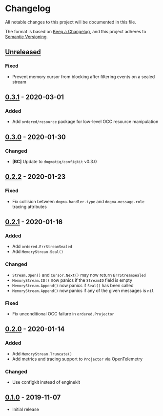 # Changelog

All notable changes to this project will be documented in this file.

The format is based on [Keep a Changelog], and this project adheres to
[Semantic Versioning].

<!-- references -->
[Keep a Changelog]: https://keepachangelog.com/en/1.0.0/
[Semantic Versioning]: https://semver.org/spec/v2.0.0.html

## [Unreleased]

### Fixed

- Prevent memory cursor from blocking after filtering events on a sealed stream

## [0.3.1] - 2020-03-01

### Added

- Add `ordered/resource` package for low-level OCC resource manipulation

## [0.3.0] - 2020-01-30

### Changed

- **[BC]** Update to `dogmatiq/configkit` v0.3.0

## [0.2.2] - 2020-01-23

### Fixed

- Fix collision between `dogma.handler.type` and `dogma.message.role` tracing attributes

## [0.2.1] - 2020-01-16

### Added

- Add `ordered.ErrStreamSealed`
- Add `MemoryStream.Seal()`

### Changed

- `Stream.Open()` and `Cursor.Next()` may now return `ErrStreamSealed`
- `MemoryStream.ID()` now panics if the `StreamID` field is empty
- `MemoryStream.Append()` now panics if `Seal()` has been called
- `MemoryStream.Append()` now panics if any of the given messages is `nil`

### Fixed

- Fix unconditional OCC failure in `ordered.Projector`

## [0.2.0] - 2020-01-14

### Added

- Add `MemoryStream.Truncate()`
- Add metrics and tracing support to `Projector` via OpenTelemetry

### Changed

- Use configkit instead of enginekit

## [0.1.0] - 2019-11-07

- Initial release

<!-- references -->
[0.1.0]: https://github.com/dogmatiq/aperture/releases/tag/v0.1.0
[0.2.0]: https://github.com/dogmatiq/aperture/releases/tag/v0.2.0
[0.2.1]: https://github.com/dogmatiq/aperture/releases/tag/v0.2.1
[0.2.2]: https://github.com/dogmatiq/aperture/releases/tag/v0.2.2
[0.3.0]: https://github.com/dogmatiq/aperture/releases/tag/v0.3.0
[0.3.1]: https://github.com/dogmatiq/aperture/releases/tag/v0.3.1

[Unreleased]: https://github.com/dogmatiq/aperture

<!-- version template
## [0.0.1] - YYYY-MM-DD

### Added
### Changed
### Deprecated
### Removed
### Fixed
### Security
-->
